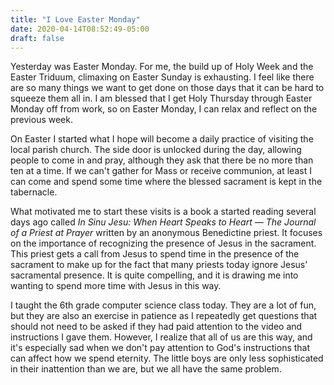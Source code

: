 ```yaml
---
title: "I Love Easter Monday"
date: 2020-04-14T08:52:49-05:00
draft: false
---
```


Yesterday was Easter Monday. For me, the build up of Holy Week and the Easter Triduum, climaxing on Easter Sunday is exhausting. I feel like there are so many things we want to get done on those days that it can be hard to squeeze them all in. I am blessed that I get Holy Thursday through Easter Monday off from work, so on Easter Monday, I can relax and reflect on the previous week.

On Easter I started what I hope will become a daily practice of visiting the local parish church. The side door is unlocked during the day, allowing people to come in and pray, although they ask that there be no more than ten at a time. If we can't gather for Mass or receive communion, at least I can come and spend some time where the blessed sacrament is kept in the tabernacle.

What motivated me to start these visits is a book a started reading several days ago called *In Sinu Jesu: When Heart Speaks to Heart &mdash; The Journal of a Priest at Prayer* written by an anonymous Benedictine priest. It focuses on the importance of recognizing the presence of Jesus in the sacrament. This priest gets a call from Jesus to spend time in the presence of the sacrament to make up for the fact that many priests today ignore Jesus' sacramental presence. It is quite compelling, and it is drawing me into wanting to spend more time with Jesus in this way.

I taught the 6th grade computer science class today. They are a lot of fun, but they are also an exercise in patience as I repeatedly get questions that should not need to be asked if they had paid attention to the video and instructions I gave them. However, I realize that all of us are this way, and it's especially sad when we don't pay attention to God's instructions that can affect how we spend eternity. The little boys are only less sophisticated in their inattention than we are, but we all have the same problem.
